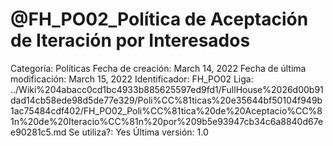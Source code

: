 # @FH_PO02_Política de Aceptación de Iteración por Interesados

Categoría: Políticas
Fecha de creación: March 14, 2022
Fecha de última modificación: March 15, 2022
Identificador: FH_PO02
Liga: ../Wiki%204abacc0cd1bc4933b885625597ed9fd1/FullHouse%2026d00b91dad14cb58ede98d5de77e329/Poli%CC%81ticas%20e35644bf50104f949b1ac75484cdf402/FH_PO02_Poli%CC%81tica%20de%20Aceptacio%CC%81n%20de%20Iteracio%CC%81n%20por%209b5e93947cb34c6a8840d67ee90281c5.md 
Se utiliza?: Yes
Última versión: 1.0